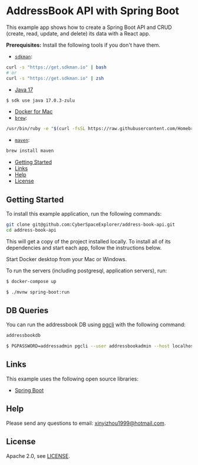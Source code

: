 # AddressBook API with Spring Boot
 
This example app shows how to create a Spring Boot API and CRUD (create, read, update, and delete) its data with a React app.

**Prerequisites:** 
Install the following tools if you don't have them.
* [`sdkman`](https://sdkman.io/):
```bash
curl -s "https://get.sdkman.io" | bash
# or
curl -s "https://get.sdkman.io" | zsh
````
* [Java 17](http://sdkman.io)
```bash
$ sdk use java 17.0.3-zulu
````
* [Docker for Mac](https://docs.docker.com/docker-for-mac/install/)
* [`brew`](https://brew.sh/):
```bash
/usr/bin/ruby -e "$(curl -fsSL https://raw.githubusercontent.com/Homebrew/install/master/install)"
````
* [`maven`](https://maven.apache.org/):
```bash
brew install maven 
````

* [Getting Started](#getting-started)
* [Links](#links)
* [Help](#help)
* [License](#license)

## Getting Started

To install this example application, run the following commands:

```bash
git clone git@github.com:CyberSpaceExplorer/address-book-api.git
cd address-book-api
```

This will get a copy of the project installed locally. To install all of its dependencies and start each app, follow the instructions below.

Start Docker desktop from your Mac or Windows.

To run the servers (including postgresql, application servers), run:
```bash
$ docker-compose up
````
 
```bash
$ ./mvnw spring-boot:run
```

## DB Queries
You can run the addressbook DB using [pgcli](https://www.pgcli.com/) with the following command:
```bash
addressbookdb

$ PGPASSWORD=addressadmin pgcli --user addressbookadmin --host localhost --dbname addressbookdb --port 5008
```


## Links

This example uses the following open source libraries:

* [Spring Boot](https://spring.io/projects/spring-boot)

## Help

Please send any questions to email: xinyizhou1999@hotmail.com.

## License

Apache 2.0, see [LICENSE](LICENSE).
